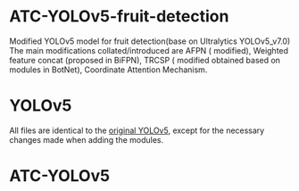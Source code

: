 # ATC-YOLOv5-fruit-detection
Modified YOLOv5 model for fruit detection(base on Ultralytics YOLOv5_v7.0)
The main modifications collated/introduced are AFPN ( modified), Weighted feature concat (proposed in BiFPN), TRCSP ( modified obtained based on modules in BotNet), Coordinate Attention Mechanism.

# YOLOv5
All files are identical to the [original YOLOv5](https://github.com/ultralytics/yolov5), except for the necessary changes made when adding the modules.

# ATC-YOLOv5

